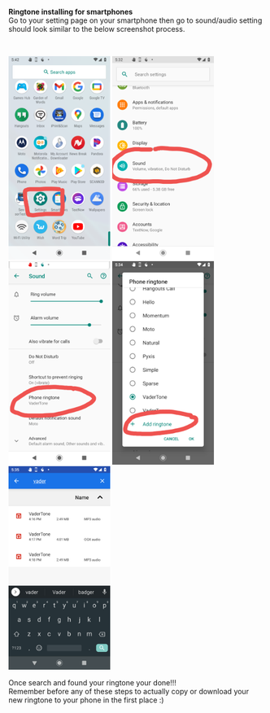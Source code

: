 <b>Ringtone installing for smartphones </b>
<br>
Go to your setting page on your smartphone then go to sound/audio setting should look similar to the below screenshot process.

<br>
<p float="left">
 <img src="../images/Screenshot_20201116-174256.png" width="200" height="400"> 
 <img src="../images/Screenshot_20201116-173323.png" width="200" height="400"> 
 <img src="../images/Screenshot_20201116-173413.png" width="200" height="400"> 
 <img src="../images/Screenshot_20201116-173442.png" width="200" height="400"> 
 <img src="../images/Screenshot_20201116-173516.png" width="200" height="400"> 
 </p>
 Once search and found your ringtone your done!!!
 <br>
 Remember before any of these steps to actually copy or download your new ringtone to your phone in the first place :)
 <br>
 

